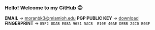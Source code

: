 ### Hello! Welcome to my GitHub 😊

**EMAIL** → moranbk3@miamioh.edu
**PGP PUBLIC KEY** → [download](https://keys.openpgp.org/vks/v1/by-fingerprint/05F28DABE08A96515AC8E10E40AEDEBB24C0B03F)
**FINGERPRINT** → ```05F2 8DAB E08A 9651 5AC8  E10E 40AE DEBB 24C0 B03F```
